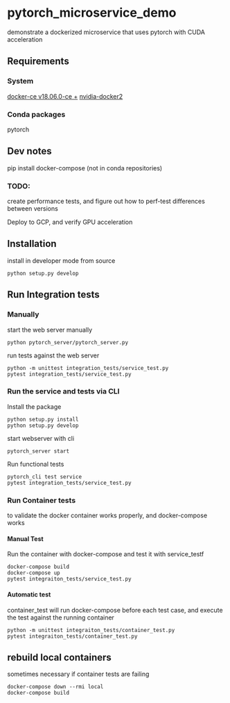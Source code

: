 # pytorch_microservice_demo
demonstrate a dockerized microservice that uses pytorch with CUDA acceleration

## Requirements
### System
[docker-ce v18.06.0-ce +](https://docs.docker.com/v17.09/engine/installation/linux/docker-ce/ubuntu/#uninstall-old-versions)
[nvidia-docker2](https://github.com/NVIDIA/nvidia-docker)

### Conda packages
pytorch


## Dev notes
pip install docker-compose (not in conda repositories)

### TODO:
create performance tests, and figure out how to perf-test differences between versions

Deploy to GCP, and verify GPU acceleration


## Installation
install in developer mode from source

```
python setup.py develop
```

## Run Integration tests

### Manually
start the web server manually

```
python pytorch_server/pytorch_server.py
```

run tests against the web server

```
python -m unittest integration_tests/service_test.py
pytest integration_tests/service_test.py
```

### Run the service and tests via CLI
Install the package

```
python setup.py install
python setup.py develop
```

start webserver with cli

```
pytorch_server start
```

Run functional tests

```
pytorch_cli test service
pytest integration_tests/service_test.py
```

### Run Container tests
to validate the docker container works properly, and docker-compose works

#### Manual Test
Run the container with docker-compose and test it with service_testf

```
docker-compose build
docker-compose up
pytest integraiton_tests/service_test.py
```

#### Automatic test
container_test will run docker-compose before each test case,
and execute the test against the running container

```
python -m unittest integraiton_tests/container_test.py
pytest integraiton_tests/container_test.py
```


## rebuild local containers
sometimes necessary if container tests are failing
```
docker-compose down --rmi local
docker-compose build
```

